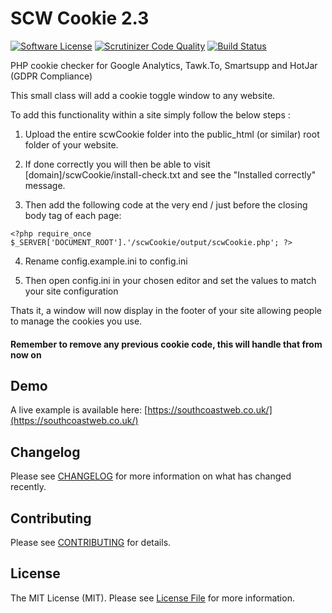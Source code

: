 # SCW Cookie 2.3

[![Software License](https://img.shields.io/badge/license-MIT-brightgreen.svg?style=flat-square)](LICENSE.md)
[![Scrutinizer Code Quality](https://scrutinizer-ci.com/g/southcoastweb/gdpr-cookie/badges/quality-score.png)](https://scrutinizer-ci.com/g/southcoastweb/gdpr-cookie/?branch=2.2)
[![Build Status](https://scrutinizer-ci.com/g/southcoastweb/gdpr-cookie/badges/build.png?b=2.2)](https://scrutinizer-ci.com/g/southcoastweb/gdpr-cookie/build-status/2.3)

PHP cookie checker for Google Analytics, Tawk.To, Smartsupp and HotJar (GDPR Compliance)

This small class will add a cookie toggle window to any website.

To add this functionality within a site simply follow the below steps :

1. Upload the entire scwCookie folder into the public_html (or similar) root folder of your website.

2. If done correctly you will then be able to visit [domain]/scwCookie/install-check.txt and see the "Installed correctly" message.

3. Then add the following code at the very end / just before the closing body tag of each page:
```
<?php require_once $_SERVER['DOCUMENT_ROOT'].'/scwCookie/output/scwCookie.php'; ?>
```

4. Rename config.example.ini to config.ini

5. Then open config.ini in your chosen editor and set the values to match your site configuration

Thats it, a window will now display in the footer of your site allowing people to manage the cookies you use.

#### Remember to remove any previous cookie code, this will handle that from now on

## Demo
A live example is available here: [https://southcoastweb.co.uk/](https://southcoastweb.co.uk/)

## Changelog
Please see [CHANGELOG](CHANGELOG.md) for more information on what has changed recently.

## Contributing
Please see [CONTRIBUTING](CONTRIBUTING.md) for details.

## License
The MIT License (MIT). Please see [License File](LICENSE.md) for more information.
